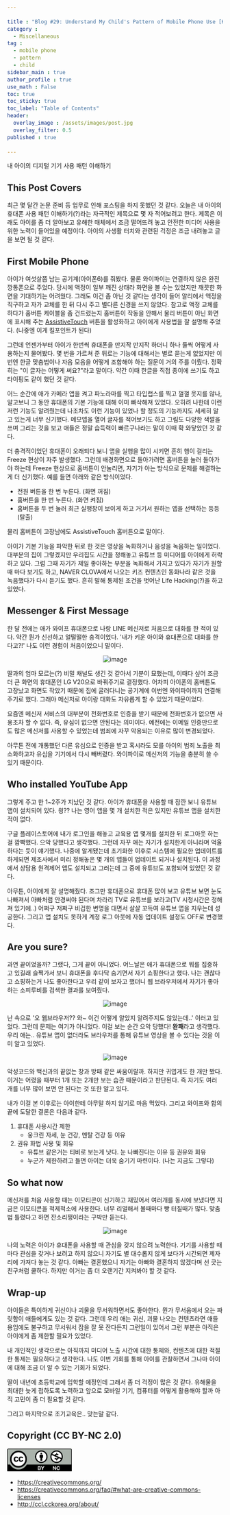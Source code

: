 ```yaml
--- 

title : "Blog #29: Understand My Child's Pattern of Mobile Phone Use [KR]"
category : 
  - Miscellaneous
tag :   
  - mobile phone
  - pattern
  - child
sidebar_main : true 
author_profile : true 
use_math : False
toc: true 
toc_sticky: true 
toc_label: "Table of Contents" 
header: 
  overlay_image : /assets/images/post.jpg 
  overlay_filter: 0.5 
published : true

--- 
```


내 아이의 디지털 기기 사용 패턴 이해하기

## This Post Covers
최근 몇 달간 논문 준비 등 업무로 인해 포스팅을 하지 못했던 것 같다. 오늘은 내 아이의 휴대폰 사용 패턴 이해하기(?)라는 자극적인 제목으로 몇 자 적어보려고 한다. 제목은 이래도 아이를 좀 더 알아보고 유해한 매체에서 조금 떨어뜨려 놓고 안전한 미디어 사용을 위한 노력이 들어있을 예정이다. 아이의 사생활 터치와 관련된 걱정은 조금 내려놓고 글을 보면 될 것 같다.

## First Mobile Phone
아이가 여섯살쯤 남는 공기계(아이폰6)를 줘봤다. 물론 와이파이는 연결하지 않은 완전 깡통폰으로 주었다. 당시에 액정이 일부 깨진 상태라 화면을 볼 수는 있었지만 깨끗한 화면을 기대하기는 어려웠다. 그래도 이건 좀 아닌 것 같다는 생각이 들어 알리에서 액정을 직구하고 자가 교체를 한 뒤 다시 주고 별다른 신경을 쓰지 않았다.
참고로 액정 교체를 하다가 홈버튼 케이블을 좀 건드렸는지 홈버튼이 작동을 안해서 물리 버튼이 아닌 화면에 표시해 주는 [AssistiveTouch](https://issuedna1.tistory.com/50) 버튼을 활성화하고 아이에게 사용법을 잘 설명해 주었다. (나중엔 이게 킬포인트가 된다)

그런데 언젠가부터 아이가 한번씩 휴대폰을 만지작 만지작 하더니 하나 둘씩 어떻게 사용하는지 물어봤다. 몇 번을 가르쳐 준 뒤로는 기능에 대해서는 별로 묻는게 없었지만 이번엔 한글 맞춤법이나 자음 모음을 어떻게 조합해야 하는 질문이 거의 주를 이뤘다. 정확히는 "이 글자는 어떻게 써요?"라고 말이다. 약간 이때 한글을 직접 종이에 쓰기도 하고 타이핑도 같이 했던 것 같다.

어느 순간에 애가 카메라 앱을 켜고 파노라마를 찍고 타입랩스를 찍고 껄껄 웃지를 않나, 알고보니 그 동안 휴대폰의 기본 기능에 대해 이미 빠삭해져 있었다. 오히려 나한테 이런 저런 기능도 알려줬는데 나조차도 이런 기능이 있었나 할 정도의 기능까지도 세세히 알고 있는게 너무 신기했다. 메모앱을 열어 글자를 적어보기도 하고 그림도 다양한 색깔을 쓰며 그리는 것을 보고 애들은 정말 습득력이 빠르구나라는 말이 이때 확 와닿았던 것 같다.

더 충격적이었던 휴대폰이 오래되다 보니 앱을 실행을 많이 시키면 흔히 행이 걸리는 Freeze 현상이 자주 발생했다. 그런데 배경화면으로 돌아가려면 홈버튼을 눌러 돌아가야 하는데 Freeze 현상으로 홈버튼이 안눌리면, 자기가 아는 방식으로 문제를 해결하는게 더 신기했다. 예를 들면 아래와 같은 방식이었다.

- 전원 버튼을 한 번 누른다. (화면 꺼짐)
- 홈버튼을 한 번 누른다. (화면 켜짐)
- 홈버튼을 두 번 눌러 최근 실행창이 보이게 하고 거기서 원하는 앱을 선택하는 등등 (탈출)

물리 홈버튼이 고장남에도 AssistiveTouch 홈버튼으로 말이다.

아이가 기본 기능을 파악한 뒤로 한 것은 영상을 녹화하거나 음성을 녹음하는 일이었다. 대부분의 집이 그렇겠지만 우리집도 시간을 정해놓고 유튜브 등 미디어를 아이에게 허락하고 있다. 그럼 그때 자기가 제일 좋아하는 부분을 녹화해서 가지고 있다가 자기가 원할때 마다 보기도 하고, NAVER CLOVA에서 나오는 키즈 컨텐츠인 동화나라 같은 것을 녹음했다가 다시 듣기도 했다. 흔히 말해 통제된 조건을 벗어난 Life Hacking(?)을 하고 있었다.

## Messenger & First Message
한 달 전에는 애가 와이프 휴대폰으로 나랑 LINE 메신저로 처음으로 대화를 한 적이 있다. 약간 뭔가 신선하고 얼떨떨한 충격이었다. '내가 키운 아이와 휴대폰으로 대화를 한다고?!' 나도 이런 경험이 처음이었으니 말이다.

<p align="center"> 
<img src="https://i.imgur.com/DQt6VqXl.png" alt="image"/> 
</p>

딸과의 엄마 모르는(?) 비밀 채널도 생긴 것 같아서 기분이 묘했는데, 이때다 싶어 조금 더 큰 화면의 휴대폰인 LG V20으로 바꿔주기로 결정했다. 어차피 아이폰의 홈버튼도 고장났고 화면도 작았기 때문에 집에 굴러다니는 공기계에 이번엔 와이파이까지 연결해주기로 했다. 그래야 메신저로 아이랑 대화도 자유롭게 할 수 있었기 때문이었다.

요즘엔 메신저 서비스의 대부분이 전화번호로 인증을 받기 때문에 전화번호가 없으면 사용조차 할 수 없다. 즉, 유심이 없으면 안된다는 의미이다. 예전에는 이메일 인증만으로도 많은 메신저를 사용할 수 있었는데 범죄에 자꾸 악용되는 이유로 많이 변경되었다.

아무튼 전에 개통했던 다른 유심으로 인증을 받고 혹시라도 모를 아이의 범죄 노출을 최소화하고자 유심을 기기에서 다시 빼버렸다. 와이파이로 메신저의 기능을 충분히 쓸 수 있기 때문이다.

## Who installed YouTube App
그렇게 주고 한 1~2주가 지났던 것 같다. 아이가 휴대폰을 사용할 때 잠깐 보니 유튜브 앱이 설치되어 있다. 읭?? 나는 영어 앱을 몇 개 설치한 적은 있지만 유튜브 앱을 설치한 적이 없다.

구글 플레이스토어에 내가 로그인을 해놓고 교육용 앱 몇개를 설치한 뒤 로그아웃 하는 걸 깜빡했다. 으악 당했다고 생각했다. 그런데 자꾸 애는 자기가 설치한게 아니라며 억울하다는 듯이 얘기했다. 나중에 알게됐는데 초기화한 이후로 시스템에 필요한 업데이트를 하게되면 제조사에서 미리 정해놓은 몇 개의 앱들이 업데이트 되거나 설치된다. 이 과정에서 상담용 원격제어 앱도 설치되고 그러는데 그 중에 유튜브도 포함되어 있었던 것 같다.

아무튼, 아이에게 잘 설명해줬다. 조그만 휴대폰으로 휴대폰 많이 보고 유튜브 보면 눈도 나빠져서 아빠처럼 안경써야 된다며 차라리 TV로 유튜브를 보라고(TV 시청시간은 정해져 있기에..) 어쩌구 저쩌구 비겁한 변명을 대면서 살살 꼬득여 유튜브 앱을 지우는데 성공한다. 그리고 앱 설치도 못하게 계정 로그 아웃에 자동 업데이트 설정도 OFF로 변경했다.

## Are you sure?
과연 끝이었을까? 그랬다, 그게 끝이 아니었다. 어느날은 애가 휴대폰으로 뭐를 집중하고 있길래 슬쩍가서 보니 휴대폰을 후다닥 숨기면서 자기 쇼핑한다고 했다. 나는 괜찮다고 쇼핑하는거 나도 좋아한다고 우리 같이 보자고 했더니 웹 브라우저에서 자기가 좋아하는 소피루비를 검색한 결과를 보여줬다.

<p align="center"> 
<img src="https://i.imgur.com/kZ5hINsl.png" alt="image"/> 
</p>

난 속으로 '오 웹브라우저?? 와~ 이건 어떻게 알았지 알려주지도 않았는데..' 이러고 있었다. 그런데 문제는 여기가 아니었다. 이걸 보는 순간 으악 당했다! **완패**라고 생각했다. 우리 애는.. 유튜브 앱이 없더라도 브라우저를 통해 유튜브 영상을 볼 수 있다는 것을 이미 알고 있었다.

<p align="center"> 
<img src="https://i.imgur.com/U5XZHGbl.png" alt="image"/> 
</p>

악성코드와 백신과의 끝없는 창과 방패 같은 싸움이랄까. 하지만 귀엽게도 한 개만 봤다. 이거는 어렸을 때부터 1개 또는 2개만 보는 습관 때문이라고 판단된다. 즉 자기도 여러 개를 너무 많이 보면 안 된다는 것 또한 알고 있다.

내가 이걸 본 이후로는 아이한테 아무말 하지 않기로 마음 먹었다. 그리고 와이프와 합의 끝에 도달한 결론은 다음과 같다.

1. 휴대폰 사용시간 제한
   - 웅크린 자세, 눈 건강, 멘탈 건강 등 이유
2. 권유 화법 사용 및 회유
   - 유튜브 같은거는 티비로 보는게 낫다. 눈 나빠진다는 이유 등 권유와 회유
   - 누군가 제한하려고 들면 아이는 더욱 숨기기 마련이다. (나는 지금도 그렇다)


## So what now
메신저를 처음 사용할 때는 이모티콘이 신기하고 재밌어서 여러개를 동시에 보냈다면 지금은 이모티콘을 적제적소에 사용한다. 너무 리얼해서 볼때마다 빵 터질때가 많다. 맞춤법 틀렸다고 하면 잔소리쟁이라는 구박만 듣는다.

<p align="center"> 
<img src="https://i.imgur.com/iCWvRrjl.png" alt="image"/> 
</p>

나의 노력은 아이가 휴대폰을 사용할 때 관심을 갖지 않으려 노력한다. 기기를 사용할 때마다 관심을 갖거나 보려고 하지 않으니 자기도 별 대수롭지 않게 보다가 시간되면 제자리에 가져다 놓는 것 같다. 아빠는 결혼했으니 자기는 아빠와 결혼하지 않겠다며 선 긋는 친구처럼 쿨하다. 하지만 이거는 좀 더 오랜기간 지켜봐야 할 것 같다.

## Wrap-up
아이들은 특이하게 귀신이나 괴물을 무서워하면서도 좋아한다. 뭔가 무서움에서 오는 짜릿함이 애들에게도 있는 것 같다. 그런데 우리 애는 귀신, 괴물 나오는 컨텐츠라면 애들용임에도 불구하고 무서워서 잠을 잘 못 잔다든지 그런일이 있어서 그런 부분은 아직은 아이에게 좀 제한할 필요가 있었다.

내 개인적인 생각으로는 아직까지 미디어 노출 시간에 대한 통제와, 컨텐츠에 대한 적절한 통제는 필요하다고 생각한다. 나도 이번 기회를 통해 아이를 관찰하면서 그나마 아이에 대해 조금 더 알 수 있는 기회가 되었다.

딸이 내년에 초등학교에 입학할 예정인데 그래서 좀 더 걱정이 많은 것 같다. 유해물을 최대한 늦게 접하도록 노력하고 앞으로 모바일 기기, 컴퓨터를 어떻게 활용해야 할까 아직 고민이 좀 더 필요할 것 같다.

그리고 마지막으로 조기교육은.. 맞는말 같다.

## Copyright (CC BY-NC 2.0)

<img src="/assets/images/creativecommon_by-nc.png" width="30%" height="30%"> 

- <https://creativecommons.org/>
- <https://creativecommons.org/faq/#what-are-creative-commons-licenses>
- <http://ccl.cckorea.org/about/>
